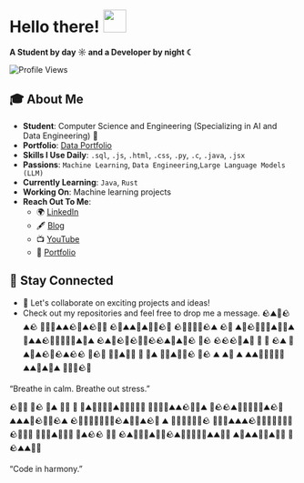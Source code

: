 # Hello there! <img src="https://github.com/user-attachments/assets/ef8aa47e-72db-4604-9985-6107dc3ad4cb" width="40" height="40" />

**A Student by day ☼ and a Developer by night ☾**

<p align="left">
  <img src="https://komarev.com/ghpvc/?username=yashvisharma1204&label=Profile%20views&color=0e75b6&style=flat" alt="Profile Views" />
</p>

## 🎓 About Me

- **Student**: Computer Science and Engineering (Specializing in AI and Data Engineering) 👑  
- **Portfolio**: [Data Portfolio](https://datascienceportfol.io/yashvisharma)
- **Skills I Use Daily**: `.sql`, `.js`, `.html`, `.css`, `.py`, `.c`, `.java`, `.jsx`  
- **Passions**: `Machine Learning`, `Data Engineering`,`Large Language Models (LLM)`  
- **Currently Learning**: `Java`, `Rust`  
- **Working On**: Machine learning projects  
- **Reach Out To Me**:  
  - 🌍 [LinkedIn](https://www.linkedin.com/in/yashvi-sharma-150863220/)  
  - 🖋️ [Blog](https://blog95319.wordpress.com/)  
  - 📺 [YouTube](https://www.youtube.com/@yashvisharma1204)  
  - 💼 [Portfolio](https://bento.me/yashvisharma)


<!--START:ZEN_GARDEN-->
<!--END:ZEN_GARDEN-->


## 🚀 Stay Connected

- 🌟 Let's collaborate on exciting projects and ideas!  
- Check out my repositories and feel free to drop me a message.
🪨⛰️🍃🪨⛰️🪨 🌾🌱🌱⛰️⛰️🪨🌱⛰️🪨🌱🌾 🪨🍃⛰️⛰️🍃⛰️🌾🌱🪨🌾 🪨🌾🌱🌾🌾🪨⛰️ 🪨🌾
 ⛰️🍃🪨🌱🍃🌱⛰️🌾🍃⛰️ 🌾⛰️⛰️🪨🌱🌾🌱🍃🍃⛰️🌱⛰️ 🪨⛰️🌾🪨🌾🪨🍃🌾🪨🪨⛰️🌾⛰️🌱🪨
🌱🪨 🪨🪨🪨🌱⛰️🍃 🌱 🌾 🪨⛰️ 🌾⛰️🍃⛰️🪨🌱🪨⛰️🪨🪨 🌱🪨🍃 🍃🍃⛰️🌱🌱 🌱 
🌱⛰️ 🌾🌾⛰️🌱🍃🪨 🌱🪨 ⛰️ ⛰️🍃 ⛰️ ⛰️⛰️🍃🍃🌱🌱🌾 ⛰️⛰️🌾⛰️🌾⛰️ 🌾🌱🌱🪨🌱

“Breathe in calm. Breathe out stress.”
<!--END:ZEN_GARDEN-->
 🪨🌱🌱 🍃🪨  🌱⛰️ 🍃🌾 🌾 🌾⛰️🍃🌾🍃🌱⛰️🌾🌱🌾🍃🌾 🌱🍃🌱🍃⛰️⛰️🪨🌾🌱⛰️
🌱🪨🪨⛰️🌾🌱🍃🍃🌾⛰️🪨🍃⛰️⛰️⛰️🌱🪨🌱🌾🪨⛰️ 🪨🍃🌾🌱🌱🌱🍃🍃🪨⛰️🌾🍃⛰️🪨🍃 ⛰️ 
🌾🌾🌾🍃🌾🌱🪨  🌾🌾🌱⛰️⛰️⛰️🪨🌾🌱🍃🌱🍃🌱🍃🪨🌾🌱🍃 🌱🍃🌾⛰️🍃🌱🍃 🌾⛰️🪨🪨
🌱🌱 🪨⛰️🌾🌱🌱⛰️🍃🌱🪨⛰️🍃🌾🌱🌱🌱⛰️⛰️🌱🌱 ⛰️🌾⛰️⛰️🌾🌱⛰️🍃🌱 🌾 🪨⛰️⛰️🌱🌱

“Code in harmony.”
<!--END:ZEN_GARDEN-->
